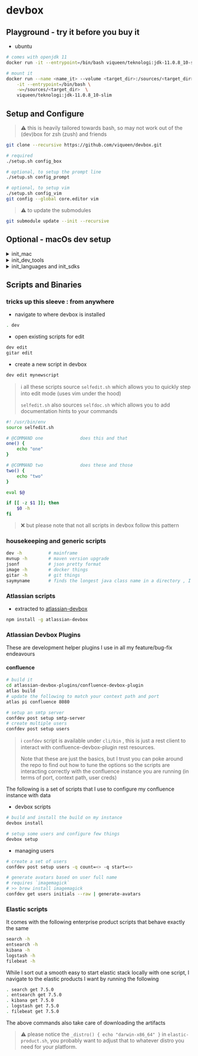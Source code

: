 # devbox

## Playground - try it before you buy it

- ubuntu

```bash
# comes with openjdk 11
docker run -it --entrypoint=/bin/bash viqueen/teknologi:jdk-11.0.8_10-slim

# mount it
docker run --name <name_it> --volume <target_dir>:/sources/<target_dir> \
    -it --entrypoint=/bin/bash \
    -w=/sources/<target_dir>  \
    viqueen/teknologi:jdk-11.0.8_10-slim
```

## Setup and Configure

> :warning: this is heavily tailored towards bash, so may not work out of the (dev)box
> for zsh (zush) and friends

```bash
git clone --recursive https://github.com/viqueen/devbox.git

# required
./setup.sh config_box

# optional, to setup the prompt line
./setup.sh config_prompt

# optional, to setup vim
./setup.sh config_vim
git config --global core.editor vim
```

> :warning: to update the submodules

```bash
git submodule update --init --recursive
```

## Optional - macOs dev setup

<details>
<summary>init_mac</summary>
<p>

```bash
# home_brew
/usr/bin/ruby -e "$(curl -fsSL https://raw.githubusercontent.com/Homebrew/install/master/install)"

# terminal wisdom
brew install cowsay
brew install fortune
echo "fortune | cowsay" >> ~/.profile
```

</p>
</details>

<details>
<summary>init_dev_tools</summary>
<p>

#### Requirements

- [java](https://adoptopenjdk.net/?variant=openjdk11&jvmVariant=hotspot)

```bash
ln -sfvn ~/.bashrc ~/.profile
ln -sfvn ~/.bashrc ~/.bash_profile

# java
curl -s "https://get.sdkman.io" | bash

brew install jenv
echo 'export PATH="$HOME/.jenv/bin:$PATH"' >> ~/.bashrc
echo 'eval "$(jenv init -)"' >> ~/.bashrc

# maven
brew install mvnvm
mvn --version

# node (TODO: provide through brew)
curl -o- https://raw.githubusercontent.com/nvm-sh/nvm/v0.35.1/install.sh | bash
nvm install node

# ruby
brew install rbenv
echo 'eval "$(rbenv init -)"' >> ~/.bashrc

# other build tools
brew install ant
brew install gradle
brew install sbt

brew tap bazelbuild/tap
brew tap-pin bazelbuild/tap
brew install bazel


# aws
brew install awscli
```

</p>
</details>

<details>
<summary>init_languages and init_sdks</summary>
<p>

```bash
brew install scala
brew install kotlin
```

</p>
</details>

## Scripts and Binaries

### tricks up this sleeve : from anywhere

- navigate to where devbox is installed

```bash
. dev
```

- open existing scripts for edit

```bash
dev edit
gitar edit
```

- create a new script in devbox

```bash
dev edit mynewscript
```

> :information_source: all these scripts source `selfedit.sh`
> which allows you to quickly step into edit mode (uses vim under the hood)
>
> `selfedit.sh` also sources `selfdoc.sh` which allows you to add documentation hints
> to your commands

```bash
#! /usr/bin/env
source selfedit.sh

# @COMMAND one              does this and that
one() {
    echo "one"
}

# @COMMAND two              does these and those
two() {
    echo "two"
}

eval $@

if [[ -z $1 ]]; then
    $0 -h
fi
```

> :x: but please note that not all scripts in devbox follow this pattern

### housekeeping and generic scripts

```bash
dev -h          # mainframe
mvnup -h        # maven version upgrade
jsonf           # json pretty format
image -h        # docker things
gitar -h        # git things
saymyname       # finds the longest java class name in a directory , I was bored once so I wrote this
```

### Atlassian scripts

- extracted to [atlassian-devbox](https://github.com/viqueen/atlassian-devbox)

```bash
npm install -g atlassian-devbox
```

### Atlassian Devbox Plugins

These are development helper plugins I use in all my feature/bug-fix endeavours

#### confluence

```bash
# build it
cd atlassian-devbox-plugins/confluence-devbox-plugin
atlas build
# update the following to match your context path and port
atlas pi confluence 8080

# setup an smtp server
confdev post setup smtp-server
# create multiple users
confdev post setup users
```

> :information_source: `confdev` script is available under `cli/bin` , this is just a rest client to interact with
> confluence-devbox-plugin rest resources.
>
> Note that these are just the basics, but I trust you can poke around the repo to find out how to tune
> the options so the scripts are interacting correctly with the confluence instance you are running (in terms of port, context path, user creds)

The following is a set of scripts that I use to configure my confluence instance with data

- devbox scripts

```bash
# build and install the build on my instance
devbox install

# setup some users and configure few things
devbox setup
```

- managing users

```bash
# create a set of users
confdev post setup users -q count=<> -q start=<>

# generate avatars based on user full name
# requires `imagemagick`
# >> brew install imagemagick
confdev get users initials --raw | generate-avatars
```

### Elastic scripts

It comes with the following enterprise product scripts that behave exactly the same

```bash
search -h
entsearch -h
kibana -h
logstash -h
filebeat -h
```

While I sort out a smooth easy to start elastic stack locally with one script, I navigate to the elastic products
I want by running the following

```bash
. search get 7.5.0
. entsearch get 7.5.0
. kibana get 7.5.0
. logstash get 7.5.0
. filebeat get 7.5.0
```

The above commands also take care of downloading the artifacts

> :warning: please notice the `_distro() { echo "darwin-x86_64" }` in `elastic-product.sh`, you
> probably want to adjust that to whatever distro you need for your platform.
